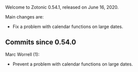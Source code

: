 Welcome to Zotonic 0.54.1, released on June 16, 2020.

Main changes are:

*   Fix a problem with calendar functions on large dates.



Commits since 0.54.0
--------------------

Marc Worrell (1):

*   Prevent a problem with calendar functions on large dates.